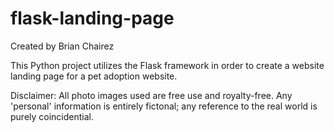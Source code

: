 # flask-landing-page

Created by Brian Chairez

This Python project utilizes the Flask framework in order to create a website landing page for a pet adoption website.

Disclaimer: All photo images used are free use and royalty-free. Any 'personal' information is entirely fictonal; any reference to the real world is purely coincidential.
